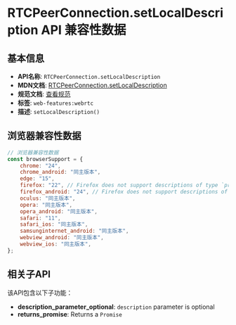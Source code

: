 # RTCPeerConnection.setLocalDescription API 兼容性数据

## 基本信息

- **API名称**: `RTCPeerConnection.setLocalDescription`
- **MDN文档**: [RTCPeerConnection.setLocalDescription](https://developer.mozilla.org/docs/Web/API/RTCPeerConnection/setLocalDescription)
- **规范文档**: [查看规范](https://w3c.github.io/webrtc-pc/#dom-peerconnection-setlocaldescription)
- **标签**: `web-features:webrtc`
- **描述**: `setLocalDescription()`

## 浏览器兼容性数据

```javascript
// 浏览器兼容性数据
const browserSupport = {
    chrome: "24",
    chrome_android: "同主版本",
    edge: "15",
    firefox: "22", // Firefox does not support descriptions of type `pranswer`.,
    firefox_android: "24", // Firefox does not support descriptions of type `pranswer`.,
    oculus: "同主版本",
    opera: "同主版本",
    opera_android: "同主版本",
    safari: "11",
    safari_ios: "同主版本",
    samsunginternet_android: "同主版本",
    webview_android: "同主版本",
    webview_ios: "同主版本",
};

```

## 相关子API

该API包含以下子功能：

- **description_parameter_optional**: `description` parameter is optional
- **returns_promise**: Returns a `Promise`

